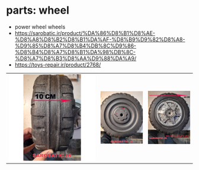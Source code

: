 # parts: wheel

- power wheel wheels
- https://sarobatic.ir/product/%DA%86%D8%B1%D8%AE-%D8%A8%D8%B2%D8%B1%DA%AF-%D8%B9%D9%82%D8%A8-%D9%85%D8%A7%D8%B4%DB%8C%D9%86-%D8%B4%D8%A7%D8%B1%DA%98%DB%8C-%D8%A7%D8%B3%D8%AA%D9%88%DA%A9/
- https://toys-repair.ir/product/2768/

|   |   |   |
| --- | --- | --- |
| ![image](https://github.com/kamangir/assets2/raw/main/bluer-ugv/wheel1.jpg?raw=true) | ![image](https://github.com/kamangir/assets2/raw/main/bluer-ugv/wheel4.jpg?raw=true) | ![image](https://github.com/kamangir/assets2/raw/main/bluer-ugv/wheel3.jpg?raw=true) |
